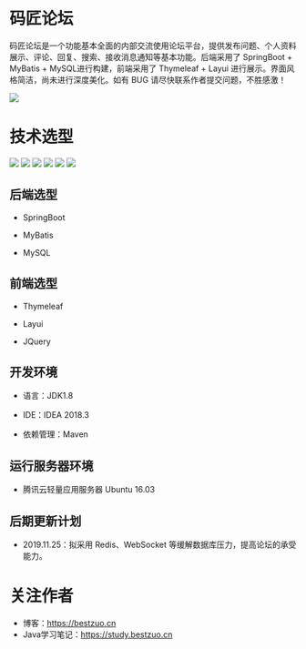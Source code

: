 # 码匠论坛

码匠论坛是一个功能基本全面的内部交流使用论坛平台，提供发布问题、个人资料展示、评论、回复、搜索、接收消息通知等基本功能。后端采用了 SpringBoot + MyBatis + MySQL进行构建，前端采用了 Thymeleaf + Layui 进行展示。界面风格简洁，尚未进行深度美化。如有 BUG 请尽快联系作者提交问题，不胜感激！

![](https://bestzuo.cn/images/forum/forum.jpg)


# 技术选型

![](https://bestzuo.cn/images/forum/project/springboot.svg)
![](https://bestzuo.cn/images/forum/project/mybatis.svg)
![](https://bestzuo.cn/images/forum/project/thymeleaf.svg)
![](https://bestzuo.cn/images/forum/project/layui.svg)
![](https://bestzuo.cn/images/forum/project/jquery.svg)
![](https://bestzuo.cn/images/forum/project/mysql.svg)

## 后端选型

- SpringBoot

- MyBatis

- MySQL

## 前端选型

- Thymeleaf

- Layui

- JQuery

## 开发环境

- 语言：JDK1.8

- IDE：IDEA 2018.3

- 依赖管理：Maven

## 运行服务器环境

- 腾讯云轻量应用服务器 Ubuntu 16.03

## 后期更新计划

- 2019.11.25：拟采用 Redis、WebSocket 等缓解数据库压力，提高论坛的承受能力。

# 关注作者

- 博客：https://bestzuo.cn
- Java学习笔记：https://study.bestzuo.cn
